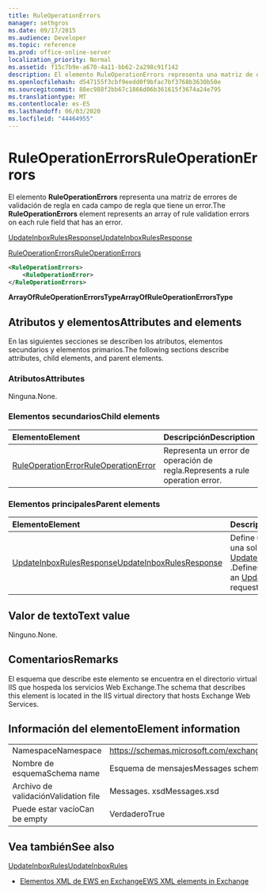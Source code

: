 ```yaml
---
title: RuleOperationErrors
manager: sethgros
ms.date: 09/17/2015
ms.audience: Developer
ms.topic: reference
ms.prod: office-online-server
localization_priority: Normal
ms.assetid: f15c7b9e-a670-4a11-bb62-2a298c91f142
description: El elemento RuleOperationErrors representa una matriz de errores de validación de regla en cada campo de regla que tiene un error.
ms.openlocfilehash: d547155f3cbf9eedd0f9bfac7bf3768b3630b50e
ms.sourcegitcommit: 88ec988f2bb67c1866d06b361615f3674a24e795
ms.translationtype: MT
ms.contentlocale: es-ES
ms.lasthandoff: 06/03/2020
ms.locfileid: "44464955"
---
```

# <a name="ruleoperationerrors"></a><span data-ttu-id="8e9bc-103">RuleOperationErrors</span><span class="sxs-lookup"><span data-stu-id="8e9bc-103">RuleOperationErrors</span></span>

<span data-ttu-id="8e9bc-104">El elemento **RuleOperationErrors** representa una matriz de errores de validación de regla en cada campo de regla que tiene un error.</span><span class="sxs-lookup"><span data-stu-id="8e9bc-104">The **RuleOperationErrors** element represents an array of rule validation errors on each rule field that has an error.</span></span> 
  
[<span data-ttu-id="8e9bc-105">UpdateInboxRulesResponse</span><span class="sxs-lookup"><span data-stu-id="8e9bc-105">UpdateInboxRulesResponse</span></span>](updateinboxrulesresponse.md)
  
[<span data-ttu-id="8e9bc-106">RuleOperationErrors</span><span class="sxs-lookup"><span data-stu-id="8e9bc-106">RuleOperationErrors</span></span>](ruleoperationerrors.md)
  
```XML
<RuleOperationErrors>
    <RuleOperationError>
</RuleOperationErrors>
```

 <span data-ttu-id="8e9bc-107">**ArrayOfRuleOperationErrorsType**</span><span class="sxs-lookup"><span data-stu-id="8e9bc-107">**ArrayOfRuleOperationErrorsType**</span></span>
## <a name="attributes-and-elements"></a><span data-ttu-id="8e9bc-108">Atributos y elementos</span><span class="sxs-lookup"><span data-stu-id="8e9bc-108">Attributes and elements</span></span>

<span data-ttu-id="8e9bc-109">En las siguientes secciones se describen los atributos, elementos secundarios y elementos primarios.</span><span class="sxs-lookup"><span data-stu-id="8e9bc-109">The following sections describe attributes, child elements, and parent elements.</span></span>
  
### <a name="attributes"></a><span data-ttu-id="8e9bc-110">Atributos</span><span class="sxs-lookup"><span data-stu-id="8e9bc-110">Attributes</span></span>

<span data-ttu-id="8e9bc-111">Ninguna.</span><span class="sxs-lookup"><span data-stu-id="8e9bc-111">None.</span></span>
  
### <a name="child-elements"></a><span data-ttu-id="8e9bc-112">Elementos secundarios</span><span class="sxs-lookup"><span data-stu-id="8e9bc-112">Child elements</span></span>

|<span data-ttu-id="8e9bc-113">**Elemento**</span><span class="sxs-lookup"><span data-stu-id="8e9bc-113">**Element**</span></span>|<span data-ttu-id="8e9bc-114">**Descripción**</span><span class="sxs-lookup"><span data-stu-id="8e9bc-114">**Description**</span></span>|
|:-----|:-----|
|[<span data-ttu-id="8e9bc-115">RuleOperationError</span><span class="sxs-lookup"><span data-stu-id="8e9bc-115">RuleOperationError</span></span>](ruleoperationerror.md) <br/> |<span data-ttu-id="8e9bc-116">Representa un error de operación de regla.</span><span class="sxs-lookup"><span data-stu-id="8e9bc-116">Represents a rule operation error.</span></span>  <br/> |
   
### <a name="parent-elements"></a><span data-ttu-id="8e9bc-117">Elementos principales</span><span class="sxs-lookup"><span data-stu-id="8e9bc-117">Parent elements</span></span>

|<span data-ttu-id="8e9bc-118">**Elemento**</span><span class="sxs-lookup"><span data-stu-id="8e9bc-118">**Element**</span></span>|<span data-ttu-id="8e9bc-119">**Descripción**</span><span class="sxs-lookup"><span data-stu-id="8e9bc-119">**Description**</span></span>|
|:-----|:-----|
|[<span data-ttu-id="8e9bc-120">UpdateInboxRulesResponse</span><span class="sxs-lookup"><span data-stu-id="8e9bc-120">UpdateInboxRulesResponse</span></span>](updateinboxrulesresponse.md) <br/> |<span data-ttu-id="8e9bc-121">Define una respuesta a una solicitud [UpdateInboxRules](updateinboxrules.md) .</span><span class="sxs-lookup"><span data-stu-id="8e9bc-121">Defines a response to an [UpdateInboxRules](updateinboxrules.md) request.</span></span>  <br/> |
   
## <a name="text-value"></a><span data-ttu-id="8e9bc-122">Valor de texto</span><span class="sxs-lookup"><span data-stu-id="8e9bc-122">Text value</span></span>

<span data-ttu-id="8e9bc-123">Ninguno.</span><span class="sxs-lookup"><span data-stu-id="8e9bc-123">None.</span></span>
  
## <a name="remarks"></a><span data-ttu-id="8e9bc-124">Comentarios</span><span class="sxs-lookup"><span data-stu-id="8e9bc-124">Remarks</span></span>

<span data-ttu-id="8e9bc-125">El esquema que describe este elemento se encuentra en el directorio virtual IIS que hospeda los servicios Web Exchange.</span><span class="sxs-lookup"><span data-stu-id="8e9bc-125">The schema that describes this element is located in the IIS virtual directory that hosts Exchange Web Services.</span></span>
  
## <a name="element-information"></a><span data-ttu-id="8e9bc-126">Información del elemento</span><span class="sxs-lookup"><span data-stu-id="8e9bc-126">Element information</span></span>

|||
|:-----|:-----|
|<span data-ttu-id="8e9bc-127">Namespace</span><span class="sxs-lookup"><span data-stu-id="8e9bc-127">Namespace</span></span>  <br/> |https://schemas.microsoft.com/exchange/services/2006/messages  <br/> |
|<span data-ttu-id="8e9bc-128">Nombre de esquema</span><span class="sxs-lookup"><span data-stu-id="8e9bc-128">Schema name</span></span>  <br/> |<span data-ttu-id="8e9bc-129">Esquema de mensajes</span><span class="sxs-lookup"><span data-stu-id="8e9bc-129">Messages schema</span></span>  <br/> |
|<span data-ttu-id="8e9bc-130">Archivo de validación</span><span class="sxs-lookup"><span data-stu-id="8e9bc-130">Validation file</span></span>  <br/> |<span data-ttu-id="8e9bc-131">Messages. xsd</span><span class="sxs-lookup"><span data-stu-id="8e9bc-131">Messages.xsd</span></span>  <br/> |
|<span data-ttu-id="8e9bc-132">Puede estar vacío</span><span class="sxs-lookup"><span data-stu-id="8e9bc-132">Can be empty</span></span>  <br/> |<span data-ttu-id="8e9bc-133">Verdadero</span><span class="sxs-lookup"><span data-stu-id="8e9bc-133">True</span></span>  <br/> |
   
## <a name="see-also"></a><span data-ttu-id="8e9bc-134">Vea también</span><span class="sxs-lookup"><span data-stu-id="8e9bc-134">See also</span></span>



[<span data-ttu-id="8e9bc-135">UpdateInboxRules</span><span class="sxs-lookup"><span data-stu-id="8e9bc-135">UpdateInboxRules</span></span>](updateinboxrules.md)


- [<span data-ttu-id="8e9bc-136">Elementos XML de EWS en Exchange</span><span class="sxs-lookup"><span data-stu-id="8e9bc-136">EWS XML elements in Exchange</span></span>](ews-xml-elements-in-exchange.md)

